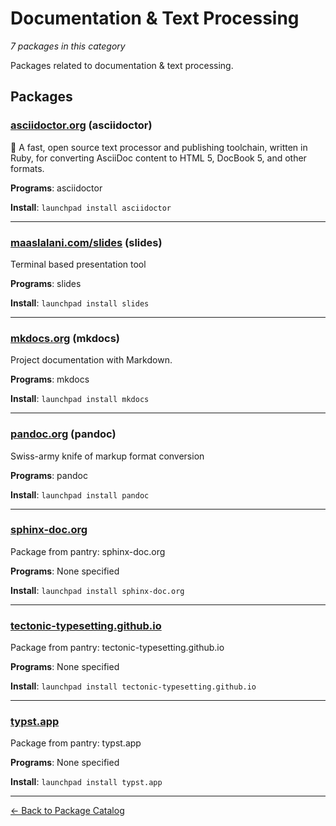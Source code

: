 # Documentation & Text Processing

*7 packages in this category*

Packages related to documentation & text processing.

## Packages

### [asciidoctor.org](../packages/asciidoctor.org/index.md) (asciidoctor)

:gem: A fast, open source text processor and publishing toolchain, written in Ruby, for converting AsciiDoc content to HTML 5, DocBook 5, and other formats.

**Programs**: asciidoctor

**Install**: `launchpad install asciidoctor`

---

### [maaslalani.com/slides](../packages/maaslalani.com/slides/index.md) (slides)

Terminal based presentation tool

**Programs**: slides

**Install**: `launchpad install slides`

---

### [mkdocs.org](../packages/mkdocs.org/index.md) (mkdocs)

Project documentation with Markdown.

**Programs**: mkdocs

**Install**: `launchpad install mkdocs`

---

### [pandoc.org](../packages/pandoc.org/index.md) (pandoc)

Swiss-army knife of markup format conversion

**Programs**: pandoc

**Install**: `launchpad install pandoc`

---

### [sphinx-doc.org](../packages/sphinx-doc.org/index.md)

Package from pantry: sphinx-doc.org

**Programs**: None specified

**Install**: `launchpad install sphinx-doc.org`

---

### [tectonic-typesetting.github.io](../packages/tectonic-typesetting.github.io/index.md)

Package from pantry: tectonic-typesetting.github.io

**Programs**: None specified

**Install**: `launchpad install tectonic-typesetting.github.io`

---

### [typst.app](../packages/typst.app/index.md)

Package from pantry: typst.app

**Programs**: None specified

**Install**: `launchpad install typst.app`

---

[← Back to Package Catalog](../package-catalog.md)
